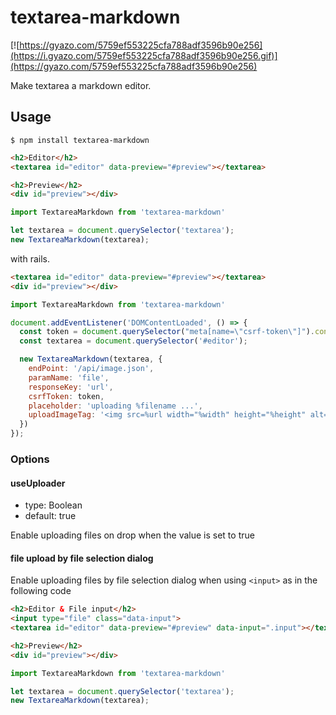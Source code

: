 # textarea-markdown

[![https://gyazo.com/5759ef553225cfa788adf3596b90e256](https://i.gyazo.com/5759ef553225cfa788adf3596b90e256.gif)](https://gyazo.com/5759ef553225cfa788adf3596b90e256)

Make textarea a markdown editor.

## Usage

```
$ npm install textarea-markdown
```

```html
<h2>Editor</h2>
<textarea id="editor" data-preview="#preview"></textarea>

<h2>Preview</h2>
<div id="preview"></div>
```

```javascript
import TextareaMarkdown from 'textarea-markdown'

let textarea = document.querySelector('textarea');
new TextareaMarkdown(textarea);
```

with rails.

```html
<textarea id="editor" data-preview="#preview"></textarea>
<div id="preview"></div>
```

```javascript
import TextareaMarkdown from 'textarea-markdown'

document.addEventListener('DOMContentLoaded', () => {
  const token = document.querySelector("meta[name=\"csrf-token\"]").content;
  const textarea = document.querySelector('#editor');

  new TextareaMarkdown(textarea, {
    endPoint: '/api/image.json',
    paramName: 'file',
    responseKey: 'url',
    csrfToken: token,
    placeholder: 'uploading %filename ...',
    uploadImageTag: '<img src=%url width="%width" height="%height" alt="%filename">\n',
  })
});
```

### Options

#### useUploader
- type: Boolean
- default: true

Enable uploading files on drop when the value is set to true

#### file upload by file selection dialog
Enable uploading files by file selection dialog when using `<input>` as in the following code

```html
<h2>Editor & File input</h2>
<input type="file" class="data-input">
<textarea id="editor" data-preview="#preview" data-input=".input"></textarea>

<h2>Preview</h2>
<div id="preview"></div>
```

```javascript
import TextareaMarkdown from 'textarea-markdown'

let textarea = document.querySelector('textarea');
new TextareaMarkdown(textarea);
```
